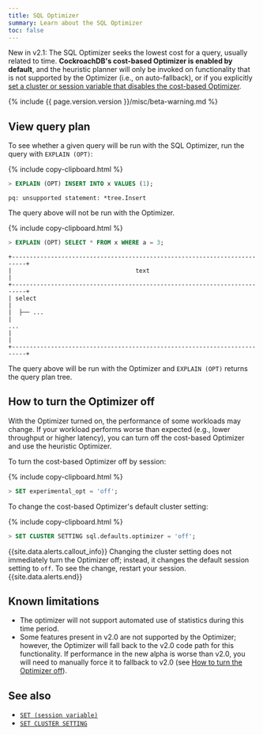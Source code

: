 ```yaml
---
title: SQL Optimizer
summary: Learn about the SQL Optimizer
toc: false
---
```


<span class="version-tag">New in v2.1:</span> The SQL Optimizer seeks the lowest cost for a query, usually related to time. **CockroachDB's cost-based Optimizer is enabled by default**, and the heuristic planner will only be invoked on functionality that is not supported by the Optimizer (i.e., on auto-fallback), or if you explicitly [set a cluster or session variable that disables the cost-based Optimizer](#how-to-turn-the-optimizer-off).

{% include {{ page.version.version }}/misc/beta-warning.md %}

<div id="toc"></div>

## View query plan

To see whether a given query will be run with the SQL Optimizer, run the query with `EXPLAIN (OPT)`:

{% include copy-clipboard.html %}
~~~ sql
> EXPLAIN (OPT) INSERT INTO x VALUES (1);
~~~

~~~
pq: unsupported statement: *tree.Insert
~~~

The query above will not be run with the Optimizer.

{% include copy-clipboard.html %}
~~~ sql
> EXPLAIN (OPT) SELECT * FROM x WHERE a = 3;
~~~

~~~
+--------------------------------------------------------------------------+
|                                   text                                   |
+--------------------------------------------------------------------------+
| select                                                                   |
|  ├── ...                                                                 |
...
|                                                                          |
+--------------------------------------------------------------------------+
~~~

The query above will be run with the Optimizer and `EXPLAIN (OPT)` returns the query plan tree.

## How to turn the Optimizer off

With the Optimizer turned on, the performance of some workloads may change. If your workload performs worse than expected (e.g., lower throughput or higher latency), you can turn off the cost-based Optimizer and use the heuristic Optimizer.

To turn the cost-based Optimizer off by session:

{% include copy-clipboard.html %}
~~~ sql
> SET experimental_opt = 'off';
~~~

To change the cost-based Optimizer's default cluster setting:

{% include copy-clipboard.html %}
~~~ sql
> SET CLUSTER SETTING sql.defaults.optimizer = 'off';
~~~

{{site.data.alerts.callout_info}}
Changing the cluster setting does not immediately turn the Optimizer off; instead, it changes the default session setting to `off`. To see the change, restart your session.
{{site.data.alerts.end}}

## Known limitations

- The optimizer will not support automated use of statistics during this time period.
- Some features present in v2.0 are not supported by the Optimizer; however, the Optimizer will fall back to the v2.0 code path for this functionality. If performance in the new alpha is worse than v2.0, you will need to manually force it to fallback to v2.0 (see [How to turn the Optimizer off](#how-to-turn-the-optimizer-off)).

## See also

- [`SET (session variable)`](set-vars.html)
- [`SET CLUSTER SETTING`](set-cluster-setting.html)
